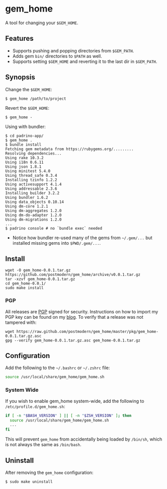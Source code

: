 # gem_home

A tool for changing your `$GEM_HOME`.

## Features

* Supports pushing and popping directories from `$GEM_PATH`.
* Adds gem `bin/` directories to `$PATH` as well.
* Supports setting `$GEM_HOME` and reverting it to the last dir in `$GEM_PATH`.

## Synopsis

Change the `$GEM_HOME`:

    $ gem_home /path/to/project

Revert the `$GEM_HOME`:

    $ gem_home -

Using with bundler:

    $ cd padrino-app/
    $ gem_home .
    $ bundle install
    Fetching gem metadata from https://rubygems.org/.........
    Resolving dependencies...
    Using rake 10.3.2
    Using i18n 0.6.11
    Using json 1.8.1
    Using minitest 5.4.0
    Using thread_safe 0.3.4
    Installing tzinfo 1.2.2
    Using activesupport 4.1.4
    Using addressable 2.3.6
    Installing builder 3.2.2
    Using bundler 1.6.2
    Using data_objects 0.10.14
    Using dm-core 1.2.1
    Using dm-aggregates 1.2.0
    Using dm-do-adapter 1.2.0
    Using dm-migrations 1.2.0
    ...    
    $ padrino console # no `bundle exec` needed

* Notice how bundler re-used many of the gems from `~/.gem/...` but installed
  missing gems into `$PWD/.gem/...`.


## Install

    wget -O gem_home-0.0.1.tar.gz https://github.com/postmodern/gem_home/archive/v0.0.1.tar.gz
    tar -xzvf gem_home-0.0.1.tar.gz
    cd gem_home-0.0.1/
    sudo make install

### PGP

All releases are [PGP] signed for security. Instructions on how to import my
PGP key can be found on my [blog][1]. To verify that a release was not tampered 
with:

    wget https://raw.github.com/postmodern/gem_home/master/pkg/gem_home-0.0.1.tar.gz.asc
    gpg --verify gem_home-0.0.1.tar.gz.asc gem_home-0.0.1.tar.gz

## Configuration

Add the following to the `~/.bashrc` or `~/.zshrc` file:

``` bash
source /usr/local/share/gem_home/gem_home.sh
```

### System Wide

If you wish to enable gem_home system-wide, add the following to
`/etc/profile.d/gem_home.sh`:

``` bash
if [ -n "$BASH_VERSION" ] || [ -n "$ZSH_VERSION" ]; then
  source /usr/local/share/gem_home/gem_home.sh
  ...
fi
```

This will prevent `gem_home` from accidentally being loaded by `/bin/sh`, which
is not always the same as `/bin/bash`.

## Uninstall

After removing the `gem_home` configuration:

    $ sudo make uninstall

[PGP]: http://en.wikipedia.org/wiki/Pretty_Good_Privacy

[1]: http://postmodern.github.com/contact.html#pgp
